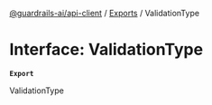 [@guardrails-ai/api-client](../README.md) / [Exports](../modules.md) / ValidationType

# Interface: ValidationType

**`Export`**

ValidationType
